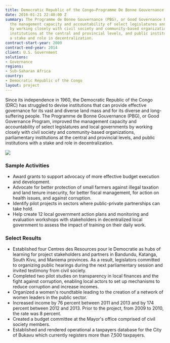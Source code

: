 ```yaml
---
title: Democratic Republic of the Congo—Programme De Bonne Gouvernance (PBG)
date: 2016-01-21 22:40:00 Z
summary: The Programme de Bonne Gouvernance (PBG), or Good Governance Program, improved
  the management capacity and accountability of select legislatures and local governments
  by working closely with civil society and community-based organizations, parliamentary
  institutions at the central and provincial levels, and public institutions with
  a stake and role in decentralization.
contract-start-year: 2009
contract-end-year: 2014
client: U.S. Government
solutions:
- Governance
regions:
- Sub-Saharan Africa
country:
- Democratic Republic of the Congo
layout: project
---
```


Since its independence in 1960, the Democratic Republic of the Congo (DRC) has struggled to devise institutions that can provide effective governance for its vast and diverse land mass and for its diverse and long-suffering people. The Programme de Bonne Gouvernance (PBG), or Good Governance Program, improved the management capacity and accountability of select legislatures and local governments by working closely with civil society and community-based organizations, parliamentary institutions at the central and provincial levels, and public institutions with a stake and role in decentralization.

![][1]

### Sample Activities

* Award grants to support advocacy of more effective budget execution and development.
* Advocate for better protection of small farmers against illegal taxation and land tenure insecurity, for better fiscal management, for action on health issues, and against corruption.
* Identify pilot projects in sectors where public-private partnerships can take hold.
* Help create 12 local government action plans and monitoring and evaluation workshops with stakeholders in decentralized local government to assess the impact of training on their daily work.

### Select Results

* Established four Centres des Resources pour le Democratie as hubs of learning for project stakeholders and partners in Bandundu, Katanga, South Kivu, and Maniema provinces. As a result, legislators committed to organizing public hearings during the next parliamentary session and invited testimony from civil society.
* Completed two pilot studies on transparency in local finances and the fight against corruption, enabling local actors to set up mechanisms to reduce corruption and increase incomes.
* Organized a women's roundtable leading to the creation of a network of women leaders in the public sector.
* Increased income by 76 percent between 2011 and 2013 and by 174 percent between 2012 and 2013. Prior to the project, from 2009 to 2010, the rate was 8 percent.
* Created a budget committee at the Mayor's office comprised of civil society members.
* Established and rendered operational a taxpayers database for the City of Bukavu which currently registers more than 7,500 taxpayers.

[1]: https://assetify-dai.com/projects/DRC-Good-Governance-teaching.jpg
